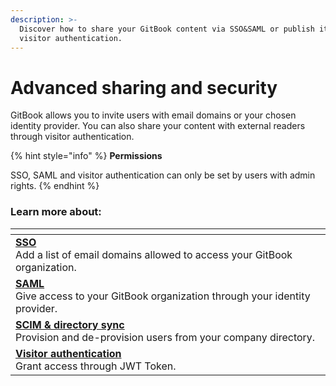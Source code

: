 ```yaml
---
description: >-
  Discover how to share your GitBook content via SSO&SAML or publish it through
  visitor authentication.
---
```


# Advanced sharing and security

GitBook allows you to invite users with email domains or your chosen identity provider. You can also share your content with external readers through visitor authentication.&#x20;

{% hint style="info" %}
**Permissions**

SSO, SAML and visitor authentication can only be set by users with admin rights.
{% endhint %}

### **Learn more about:**&#x20;

<table data-view="cards"><thead><tr><th></th></tr></thead><tbody><tr><td><a href="sso-and-saml.md"><strong>SSO</strong> </a><br>Add a list of email domains allowed to access your GitBook organization.</td></tr><tr><td><a href="saml.md"><strong>SAML</strong></a><br>Give access to your GitBook organization through your identity provider.</td></tr><tr><td><strong></strong><a href="scim-and-directory-sync.md"><strong>SCIM &#x26; directory sync</strong></a><br>Provision and de-provision users from your company directory.</td></tr><tr><td><strong></strong><a href="visitor-authentication.md"><strong>Visitor authentication</strong></a> <strong></strong> <br>Grant access through JWT Token.</td></tr></tbody></table>
